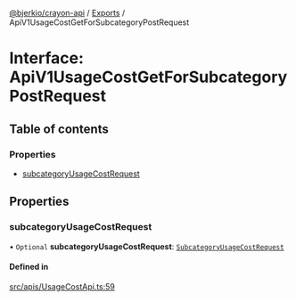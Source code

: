 [@bjerkio/crayon-api](../README.md) / [Exports](../modules.md) / ApiV1UsageCostGetForSubcategoryPostRequest

# Interface: ApiV1UsageCostGetForSubcategoryPostRequest

## Table of contents

### Properties

- [subcategoryUsageCostRequest](ApiV1UsageCostGetForSubcategoryPostRequest.md#subcategoryusagecostrequest)

## Properties

### subcategoryUsageCostRequest

• `Optional` **subcategoryUsageCostRequest**: [`SubcategoryUsageCostRequest`](SubcategoryUsageCostRequest.md)

#### Defined in

[src/apis/UsageCostApi.ts:59](https://github.com/bjerkio/crayon-api-js/blob/22cd66d/src/apis/UsageCostApi.ts#L59)

